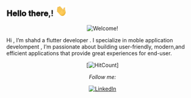 <h2> 𝐇𝐞𝐥𝐥𝐨 𝐭𝐡𝐞𝐫𝐞,! <img src="https://github.com/ABSphreak/ABSphreak/blob/master/gifs/Hi.gif" width="30px"></h2>

<div align="center" width="50">

<img src="https://i.imgur.com/dTYwdG1.gif" alt="Welcome!" width="300"/>

</div>

Hi , I’m shahd a flutter developer . I specialize in moble application develompent ,
I’m passionate about building user-friendly, modern,and efficient applications that provide great experiences for end-user.


<div align="center">

[![HitCount](http://hits.dwyl.com/ABSphreak/ABSphreak.svg)]

<i>Follow me:</i><br>

<a href="https://www.linkedin.com/in/absphreak" target="_blank"><img src="https://img.shields.io/badge/LinkedIn-%230077B5.svg?&style=flat-square&logo=linkedin&logoColor=white" alt="LinkedIn"></a>

</div>


